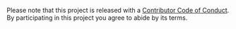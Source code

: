 Please note that this project is released with a [Contributor Code of Conduct](CODE_OF_CONDUCT.md). By participating in this project you agree to abide by its terms.
